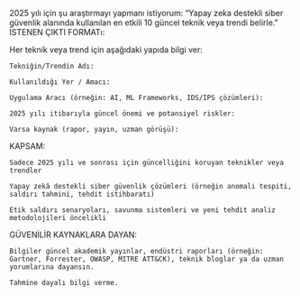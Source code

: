 2025 yılı için şu araştırmayı yapmanı istiyorum:
“Yapay zeka destekli siber güvenlik alanında kullanılan en etkili 10 güncel teknik veya trendi belirle.”
İSTENEN ÇIKTI FORMATı:

Her teknik veya trend için aşağıdaki yapıda bilgi ver:

    Tekniğin/Trendin Adı:

    Kullanıldığı Yer / Amacı:

    Uygulama Aracı (örneğin: AI, ML Frameworks, IDS/IPS çözümleri):

    2025 yılı itibarıyla güncel önemi ve potansiyel riskler:

    Varsa kaynak (rapor, yayın, uzman görüşü):

KAPSAM:

    Sadece 2025 yılı ve sonrası için güncelliğini koruyan teknikler veya trendler

    Yapay zekâ destekli siber güvenlik çözümleri (örneğin anomali tespiti, saldırı tahmini, tehdit istihbaratı)

    Etik saldırı senaryoları, savunma sistemleri ve yeni tehdit analiz metodolojileri öncelikli

GÜVENİLİR KAYNAKLARA DAYAN:

    Bilgiler güncel akademik yayınlar, endüstri raporları (örneğin: Gartner, Forrester, OWASP, MITRE ATT&CK), teknik bloglar ya da uzman yorumlarına dayansın.

    Tahmine dayalı bilgi verme.
